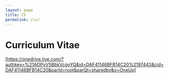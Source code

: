```yaml
---
layout: page
title: CV
permalink: /cv/
---
```


# Curriculum Vitae
[https://onedrive.live.com/?authkey=%21AOPvV5BbkVcgyYQ&id=DAF41146BFB14C20%2197443&cid=DAF41146BFB14C20&parId=root&parQt=sharedby&o=OneUp]
